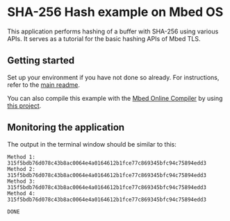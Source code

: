# SHA-256 Hash example on Mbed OS

This application performs hashing of a buffer with SHA-256 using various APIs. It serves as a tutorial for the basic hashing APIs of Mbed TLS.

## Getting started

Set up your environment if you have not done so already. For instructions, refer to the [main readme](../README.md).

You can also compile this example with the [Mbed Online Compiler](https://os.mbed.com/compiler/) by using [this project](https://os.mbed.com/teams/mbed-os-examples/code/mbed-os-example-tls-hashing).

## Monitoring the application

The output in the terminal window should be similar to this:

```
Method 1: 315f5bdb76d078c43b8ac0064e4a0164612b1fce77c869345bfc94c75894edd3
Method 2: 315f5bdb76d078c43b8ac0064e4a0164612b1fce77c869345bfc94c75894edd3
Method 3: 315f5bdb76d078c43b8ac0064e4a0164612b1fce77c869345bfc94c75894edd3
Method 4: 315f5bdb76d078c43b8ac0064e4a0164612b1fce77c869345bfc94c75894edd3

DONE
```
